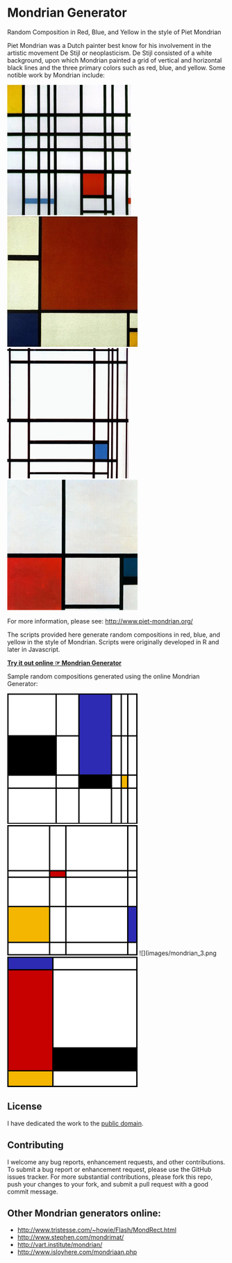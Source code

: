 # Mondrian Generator

Random Composition in Red, Blue, and Yellow in the style of Piet Mondrian

Piet Mondrian was a Dutch painter best know for his involvement in the artistic movement De Stijl or neoplasticism. De Stijl consisted of a white background, upon which Mondrian painted a grid of vertical and horizontal black lines and the three primary colors such as red, blue, and yellow. Some notible work by Mondrian include:

![](images/composition-with-red-yellow-and-blue.jpg) 
![](images/composition-II-in-red-blue-and-yellow.jpg)
![](images/composition-with-blue-1937.jpg)
![](images/composition-n-i-with-red-and-blue-1931.jpg)

For more information, please see: http://www.piet-mondrian.org/

The scripts provided here generate random compositions in red, blue, and yellow in the style of Mondrian. Scripts were originally developed in R and later in Javascript.

**[Try it out online ☞ Mondrian Generator](http://jefworks.github.io/mondrian-generator/)**

Sample random compositions generated using the online Mondrian Generator:

![](images/mondrian_1.png)
![](images/mondrian_2.png)
![](images/mondrian_3.png
![](images/mondrian_4.png)

## License
I have dedicated the work to the [public domain](LICENSE).

## Contributing
I welcome any bug reports, enhancement requests, and other contributions. To submit a bug report or enhancement request, please use the GitHub issues tracker. For more substantial contributions, please fork this repo, push your changes to your fork, and submit a pull request with a good commit message. 

## Other Mondrian generators online:
- http://www.tristesse.com/~howie/Flash/MondRect.html
- http://www.stephen.com/mondrimat/
- http://vart.institute/mondrian/
- http://www.isloyhere.com/mondriaan.php